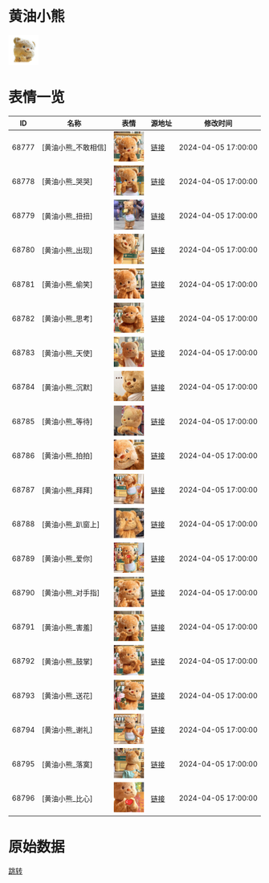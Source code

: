 # 黄油小熊

<img src="./cover.png" height="60" alt="cover" />

# 表情一览

|ID|名称|表情|源地址|修改时间|
|----|----|----|----|----|
|68777|[黄油小熊_不敢相信]|<img src="./pic/068777_%5B黄油小熊_不敢相信%5D.png" height="60" alt="不敢相信"/>|[链接](https://i0.hdslb.com/bfs/garb/af434d79d24fd0070f9ac50aef01b9c232c7fa0c.png)|2024-04-05 17:00:00|
|68778|[黄油小熊_哭哭]|<img src="./pic/068778_%5B黄油小熊_哭哭%5D.png" height="60" alt="哭哭"/>|[链接](https://i0.hdslb.com/bfs/garb/dc8987ffc545af94c764d231dc78dc573df27d6e.png)|2024-04-05 17:00:00|
|68779|[黄油小熊_扭扭]|<img src="./pic/068779_%5B黄油小熊_扭扭%5D.png" height="60" alt="扭扭"/>|[链接](https://i0.hdslb.com/bfs/garb/e8fb03894b6f5507a565bc33357a4e7e430a95f5.png)|2024-04-05 17:00:00|
|68780|[黄油小熊_出现]|<img src="./pic/068780_%5B黄油小熊_出现%5D.png" height="60" alt="出现"/>|[链接](https://i0.hdslb.com/bfs/garb/760bf7fbdb8a9b5ca00460eb744d05439632580d.png)|2024-04-05 17:00:00|
|68781|[黄油小熊_偷笑]|<img src="./pic/068781_%5B黄油小熊_偷笑%5D.png" height="60" alt="偷笑"/>|[链接](https://i0.hdslb.com/bfs/garb/e9ee80836c2f91514f0705063170136a1b4e3781.png)|2024-04-05 17:00:00|
|68782|[黄油小熊_思考]|<img src="./pic/068782_%5B黄油小熊_思考%5D.png" height="60" alt="思考"/>|[链接](https://i0.hdslb.com/bfs/garb/c2df1f6aabcf1019ef3874a95eb50b7012dc3f56.png)|2024-04-05 17:00:00|
|68783|[黄油小熊_天使]|<img src="./pic/068783_%5B黄油小熊_天使%5D.png" height="60" alt="天使"/>|[链接](https://i0.hdslb.com/bfs/garb/7dec806b1e66abcb20926e1fcf3d93d33405b9ea.png)|2024-04-05 17:00:00|
|68784|[黄油小熊_沉默]|<img src="./pic/068784_%5B黄油小熊_沉默%5D.png" height="60" alt="沉默"/>|[链接](https://i0.hdslb.com/bfs/garb/febad224c79882660a53235ad3ca046f9f46a337.png)|2024-04-05 17:00:00|
|68785|[黄油小熊_等待]|<img src="./pic/068785_%5B黄油小熊_等待%5D.png" height="60" alt="等待"/>|[链接](https://i0.hdslb.com/bfs/garb/56af08ea20d81883f337634912ca4f1af124426a.png)|2024-04-05 17:00:00|
|68786|[黄油小熊_拍拍]|<img src="./pic/068786_%5B黄油小熊_拍拍%5D.png" height="60" alt="拍拍"/>|[链接](https://i0.hdslb.com/bfs/garb/0e89a91cebc75f0ffc4e09945e98163be0157c61.png)|2024-04-05 17:00:00|
|68787|[黄油小熊_拜拜]|<img src="./pic/068787_%5B黄油小熊_拜拜%5D.png" height="60" alt="拜拜"/>|[链接](https://i0.hdslb.com/bfs/garb/6041f89249df8732afd084543bc95aa53b90e8ff.png)|2024-04-05 17:00:00|
|68788|[黄油小熊_趴窗上]|<img src="./pic/068788_%5B黄油小熊_趴窗上%5D.png" height="60" alt="趴窗上"/>|[链接](https://i0.hdslb.com/bfs/garb/af37161884c1f032a6b94120c91844989b9b1e56.png)|2024-04-05 17:00:00|
|68789|[黄油小熊_爱你]|<img src="./pic/068789_%5B黄油小熊_爱你%5D.png" height="60" alt="爱你"/>|[链接](https://i0.hdslb.com/bfs/garb/bc984f018f57db6825618732a2772c4f97ef6998.png)|2024-04-05 17:00:00|
|68790|[黄油小熊_对手指]|<img src="./pic/068790_%5B黄油小熊_对手指%5D.png" height="60" alt="对手指"/>|[链接](https://i0.hdslb.com/bfs/garb/eb5516d3f8f937f58c21bb2113dd798fa5d0f57b.png)|2024-04-05 17:00:00|
|68791|[黄油小熊_害羞]|<img src="./pic/068791_%5B黄油小熊_害羞%5D.png" height="60" alt="害羞"/>|[链接](https://i0.hdslb.com/bfs/garb/6a3e41c87f0a127843d7a10335ccfdb5cee90227.png)|2024-04-05 17:00:00|
|68792|[黄油小熊_鼓掌]|<img src="./pic/068792_%5B黄油小熊_鼓掌%5D.png" height="60" alt="鼓掌"/>|[链接](https://i0.hdslb.com/bfs/garb/1acb24ed09f1ad1c8a76b28774c6b16d97cd06c4.png)|2024-04-05 17:00:00|
|68793|[黄油小熊_送花]|<img src="./pic/068793_%5B黄油小熊_送花%5D.png" height="60" alt="送花"/>|[链接](https://i0.hdslb.com/bfs/garb/a99067b4168346ee0d53d3f1df35e1532bfb954d.png)|2024-04-05 17:00:00|
|68794|[黄油小熊_谢礼]|<img src="./pic/068794_%5B黄油小熊_谢礼%5D.png" height="60" alt="谢礼"/>|[链接](https://i0.hdslb.com/bfs/garb/0f3339ce0608e2795855770e9cf35b17f16590af.png)|2024-04-05 17:00:00|
|68795|[黄油小熊_落寞]|<img src="./pic/068795_%5B黄油小熊_落寞%5D.png" height="60" alt="落寞"/>|[链接](https://i0.hdslb.com/bfs/garb/30c417fc451fad7a926f70856926fd3950217d4c.png)|2024-04-05 17:00:00|
|68796|[黄油小熊_比心]|<img src="./pic/068796_%5B黄油小熊_比心%5D.png" height="60" alt="比心"/>|[链接](https://i0.hdslb.com/bfs/garb/7b3d7edbf1f7f894713acabe763212606dcb08d3.png)|2024-04-05 17:00:00|

# 原始数据

[跳转](./raw.json)


